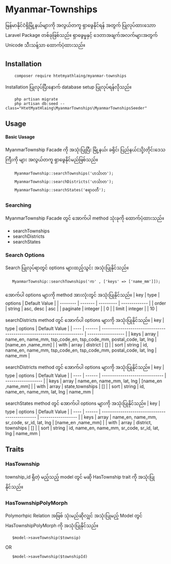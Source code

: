# Myanmar-Townships

မြန်မာနိုင်ငံရှိမြို့နယ်များကို အလွယ်တကူ ရှာဖွေနိုင်ရန် အတွက် ပြုလုပ်ထားသောာ Laravel Package တစ်ခုဖြစ်သည်။ ရှာဖွေမှုနှင့် ဒေတာအချက်အလက်များအတွက် Unicode သီးသန့်သာ ထောက်ပံ့ထားသည်။

## Installation
```
    composer require htetmyathlaing/myanmar-townships
```
Installation ပြုလုပ်ပြီးနောက် database setup ပြုလုပ်ရန်လိုသည်။
```
    php artisan migrate
    php artisan db:seed --class="HtetMyatHlaing\MyanmarTownships\MyanmarTownshipsSeeder"
```

## Usage

#### Basic Uasage
MyanmarTownship Facade ကို အသုံးပြုပြီး မြို့နယ်၊ ခရိုင်၊ ပြည်နယ်(သို့)တိုင်းဒေသကြီးကို များ အလွယ်တကူ ရှာဖွေနိုင်မည်ဖြစ်သည်။
```
    MyanmarTownship::searchTownships('ဟင်္သာတ');
    MyanmarTownship::searchDistricts('ဟင်္သာတ');
    MyanmarTownship::searchStates('ဧရာဝတီ');
```
### Searching
MyanmarTownship Facade တွင် အောက်ပါ method သုံးခုကို ထောက်ပံ့ထားသည်။
 - searchTownships
 - searchDistricts
 - searchStates
 
 ### Search Options
 Search ပြုလုပ်ရာတွင် options များထည့်သွင်း အသုံးပြုနိုင်သည်။
 ```
    MyanmarTownship::searchTownships('က' , ['keys' => ['name_mm']]);
```
အောက်ပါ options များကို method အားလုံးတွင် အသုံးပြုနိုင်သည်။
| key      | type    | options   | Default Value |
| -------- | ------- | --------- | ------------- |
| order    | string  | asc, desc | asc           |
| paginate | integer |           | 0             |
| limit    | integer |           | 10            |

searchDistricts method တွင် အောက်ပါ options များကို အသုံးပြုနိုင်သည်။
| key  | type   | options                                                               | Default Value      |
| ---- | ------ | --------------------------------------------------------------------- | ------------------ |
| keys | array  | name_en, name_mm, tsp_code_en, tsp_code_mm, postal_code, lat, lng     | [name_en ,name_mm] |
| with | array  | district                                                              | []                 |
| sort | string | id, name_en, name_mm, tsp_code_en, tsp_code_mm, postal_code, lat, lng | name_mm            |

searchDistricts method တွင် အောက်ပါ options များကို အသုံးပြုနိုင်သည်။
| key  | type   | options                        | Default Value      |
| ---- | ------ | ------------------------------ | ------------------ |
| keys | array  | name_en, name_mm, lat, lng     | [name_en ,name_mm] |
| with | array  | state,townships                | []                 |
| sort | string | id, name_en, name_mm, lat, lng | name_mm            |

searchStates method တွင် အောက်ပါ options များကို အသုံးပြုနိုင်သည်။
| key  | type   | options                                        | Default Value      |
| ---- | ------ | ---------------------------------------------- | ------------------ |
| keys | array  | name_en, name_mm, sr_code, sr_id, lat, lng     | [name_en ,name_mm] |
| with | array  | district, townships                            | []                 |
| sort | string | id, name_en, name_mm, sr_code, sr_id, lat, lng | name_mm            |
 
 ## Traits
 ### HasTownship
 township_id ရှိတဲ့ မည့်သည့် model တွင် မဆို HasTownship trait ကို အသုံးပြုနိုင်သည်။
 ### HasTownshipPolyMorph
 Polymorhpic Relation အဖြစ် သုံးမည်ဆိုလျှင် အသုံးပြုမည့် Model တွင် HasTownshipPolyMorph ကို အသုံးပြုနိုင်သည်။

 ```
    $model->saveTownship($townsip)
```
OR
 ```
    $model->saveTownship($townshipId)
```



 
